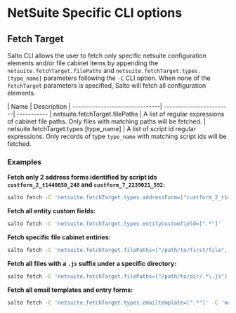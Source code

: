 # NetSuite Specific CLI options
## Fetch Target
Salto CLI allows the user to fetch only specific netsuite configuration elements and/or file cabinet items by appending the ```netsuite.fetchTarget.filePaths``` and ```netsuite.fetchTarget.types.[type_name]``` parameters following the ```-C``` CLI option.
When none of the ```fetchTarget``` parameters is specified, Salto will fetch all configuration elements.

| Name                           |  Description
| -------------------------------| ------------------------| -----------
| netsuite.fetchTarget.filePaths | A list of regular expressions of cabinet file paths. Only files with matching paths will be fetched.
| netsuite.fetchTarget.types.[type_name]  | A list of script id regular expressions. Only records of type ```type_name``` with matching script ids will be fetched. 


### Examples
**Fetch only 2 address forms identified by script ids ```custform_2_t1440050_248``` and ```custform_7_2239021_592```:**

```bash
salto fetch -C 'netsuite.fetchTarget.types.addressForm=["custform_2_t1440050_248", "custform_7_2239021_592"]'
```

**Fetch all entity custom fields:**

```bash
salto fetch -C 'netsuite.fetchTarget.types.entitycustomfield=[".*"]'
```

**Fetch specific file cabinet entiries:**
```bash
salto fetch -C 'netsuite.fetchTarget.filePaths=["/path/to/first/file", "/path/to/second/file"]'
```

**Fetch all files with a ```.js``` suffix under a specific directory:**
```bash
salto fetch -C 'netsuite.fetchTarget.filePaths=["/path/to/dir/.*\.js"]'
```

**Fetch all email templates and entry forms:**
```bash
salto fetch -C 'netsuite.fetchTarget.types.emailtemplate=[".*"]' -C 'netsuite.fetchTarget.types.entryForm=[".*"]'
```
